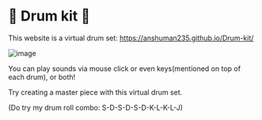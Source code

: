 # 🥁 Drum kit 🥁
This website is a virtual drum set:
https://anshuman235.github.io/Drum-kit/

![image](https://user-images.githubusercontent.com/59332554/126980351-d4decdd3-3dfe-4c17-b557-7da2673b77fe.png)

You can play sounds via mouse click or even keys(mentioned on top of each drum), or both!

Try creating a master piece with this virtual drum set.

(Do try my drum roll combo: S-D-S-D-S-D-K-L-K-L-J)
